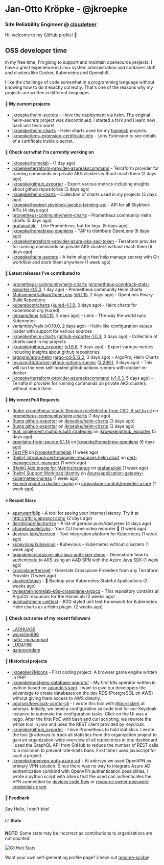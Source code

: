# Jan-Otto Kröpke - @jkroepke
### Site Reliability Engineer @ [cloudeteer](https://cloudeteer.de/)

Hi, welcome to my GitHub profile! 👋

## OSS developer time
In my free time, I'm going to support and maintain opensource projects. I have a great experience in Linux system administration and container stuff and clusters like Docker, Kubernetes and Openshift.

I like the challenge of code somewhat in a programming language without knowing how to do it exactly correctly. That's one of the reasons why my projects are written in different languages.

#### 🌱 My current projects
- [jkroepke/helm-secrets](https://github.com/jkroepke/helm-secrets) - I love the deployment via helm. The original helm-secrets project was discontinued. I started a fork and I learn how bash unit tests work!
- [jkroepke/helm-charts](https://github.com/jkroepke/helm-charts) - Helm charts used for my [homelab](https://github.com/jkroepke/homelab) projects.
- [jkroepke/lens-extension-certificate-info](https://github.com/jkroepke/lens-extension-certificate-info) - Lens Extension to see details of a certificate inside a secret.

#### 👷 Check out what I'm currently working on

- [jkroepke/homelab](https://github.com/jkroepke/homelab) -  (1 day ago)
- [jkroepke/terraform-provider-azureakscommand](https://github.com/jkroepke/terraform-provider-azureakscommand) - Terraform provider for running commands on private AKS clusters without reach them (2 days ago)
- [jkroepke/github_exporter](https://github.com/jkroepke/github_exporter) - Export various metrics including insights about github repositories (3 days ago)
- [jkroepke/helm-charts](https://github.com/jkroepke/helm-charts) - Collection of charts used in my projects (3 days ago)
- [jkroepke/hypixel-skyblock-jacobs-farming-api](https://github.com/jkroepke/hypixel-skyblock-jacobs-farming-api) - API for all Skyblock APIs (4 days ago)
- [prometheus-community/helm-charts](https://github.com/prometheus-community/helm-charts) - Prometheus community Helm charts (5 days ago)
- [grafana/loki](https://github.com/grafana/loki) - Like Prometheus, but for logs. (5 days ago)
- [jkroepke/homebrew-openlens](https://github.com/jkroepke/homebrew-openlens) - TAP to distribute OpenLens (6 days ago)
- [jkroepke/terraform-provider-azure-aks-aad-token](https://github.com/jkroepke/terraform-provider-azure-aks-aad-token) - Terraform provider for running commands on private AKS clusters without reach them (6 days ago)
- [jkroepke/helm-secrets](https://github.com/jkroepke/helm-secrets) - A helm plugin that help manage secrets with Git workflow and store them anywhere (1 week ago)

#### 🔭 Latest releases I've contributed to

- [prometheus-community/helm-charts](https://github.com/prometheus-community/helm-charts) ([prometheus-conntrack-stats-exporter-0.5.3](https://github.com/prometheus-community/helm-charts/releases/tag/prometheus-conntrack-stats-exporter-0.5.3), 1 day ago) - Prometheus community Helm charts
- [MuhammedKalkan/OpenLens](https://github.com/MuhammedKalkan/OpenLens) ([v6.1.15](https://github.com/MuhammedKalkan/OpenLens/releases/tag/v6.1.15), 2 days ago) - OpenLens Binary Build Repository
- [kubereboot/charts](https://github.com/kubereboot/charts) ([kured-4.1.0](https://github.com/kubereboot/charts/releases/tag/kured-4.1.0), 2 days ago) - Helm charts for kubereboot org (kured)
- [lensapp/lens](https://github.com/lensapp/lens) ([v6.1.15](https://github.com/lensapp/lens/releases/tag/v6.1.15), 2 days ago) - Lens - The way the world runs Kubernetes
- [variantdev/vals](https://github.com/variantdev/vals) ([v0.19.0](https://github.com/variantdev/vals/releases/tag/v0.19.0), 2 days ago) - Helm-like configuration values loader with support for various sources
- [jkroepke/helm-charts](https://github.com/jkroepke/helm-charts) ([github-exporter-1.0.3](https://github.com/jkroepke/helm-charts/releases/tag/github-exporter-1.0.3), 3 days ago) - Collection of charts used in my projects
- [jkroepke/github_exporter](https://github.com/jkroepke/github_exporter) ([v1.6.6](https://github.com/jkroepke/github_exporter/releases/tag/v1.6.6), 3 days ago) - Export various metrics including insights about github repositories
- [argoproj/argo-helm](https://github.com/argoproj/argo-helm) ([argo-cd-5.13.2](https://github.com/argoproj/argo-helm/releases/tag/argo-cd-5.13.2), 3 days ago) - ArgoProj Helm Charts
- [myoung34/docker-github-actions-runner](https://github.com/myoung34/docker-github-actions-runner) ([2.299.1](https://github.com/myoung34/docker-github-actions-runner/releases/tag/2.299.1), 3 days ago) - This will run the new self-hosted github actions runners with docker-in-docker
- [jkroepke/terraform-provider-azureakscommand](https://github.com/jkroepke/terraform-provider-azureakscommand) ([v1.0.3](https://github.com/jkroepke/terraform-provider-azureakscommand/releases/tag/v1.0.3), 5 days ago) - Terraform provider for running commands on private AKS clusters without reach them

#### 🔨 My recent Pull Requests

- [[kube-prometheus-stack] Remove ruleSelector from CRD, if set to nil](https://github.com/prometheus-community/helm-charts/pull/2648) on [prometheus-community/helm-charts](https://github.com/prometheus-community/helm-charts) (1 day ago)
- [Bump github-exporter](https://github.com/jkroepke/helm-charts/pull/27) on [jkroepke/helm-charts](https://github.com/jkroepke/helm-charts) (3 days ago)
- [Bump github-exporter](https://github.com/jkroepke/helm-charts/pull/26) on [jkroepke/helm-charts](https://github.com/jkroepke/helm-charts) (3 days ago)
- [feat: implement multiple auth strategies](https://github.com/jkroepke/github_exporter/pull/148) on [jkroepke/github_exporter](https://github.com/jkroepke/github_exporter) (5 days ago)
- [openlens-from-source 6.1.14](https://github.com/jkroepke/homebrew-openlens/pull/15) on [jkroepke/homebrew-openlens](https://github.com/jkroepke/homebrew-openlens) (6 days ago)
- [Test PR](https://github.com/jkroepke/homelab/pull/63) on [jkroepke/homelab](https://github.com/jkroepke/homelab) (1 week ago)
- [[helm] Introduce cert-manager-resources helm chart](https://github.com/cert-manager/cert-manager/pull/5542) on [cert-manager/cert-manager](https://github.com/cert-manager/cert-manager) (1 week ago)
- [[Helm] Add toggle for MetricsInstance](https://github.com/grafana/loki/pull/7525) on [grafana/loki](https://github.com/grafana/loki) (1 week ago)
- [[helm] Support Workload Identity](https://github.com/Azure/application-gateway-kubernetes-ingress/pull/1464) on [Azure/application-gateway-kubernetes-ingress](https://github.com/Azure/application-gateway-kubernetes-ingress) (1 week ago)
- [Fix entrypoint in docker image](https://github.com/crossplane-contrib/provider-azure/pull/356) on [crossplane-contrib/provider-azure](https://github.com/crossplane-contrib/provider-azure) (1 week ago)

#### ⭐ Recent Stars

- [apenwarr/blip](https://github.com/apenwarr/blip) - A tool for seeing your Internet latency.  Try it at http://gfblip.appspot.com/ (2 days ago)
- [derphilipp/Flachwitze](https://github.com/derphilipp/Flachwitze) - A list of german puns/dad jokes (4 days ago)
- [charmbracelet/vhs](https://github.com/charmbracelet/vhs) - Your CLI home video recorder 📼 (1 week ago)
- [devtron-labs/devtron](https://github.com/devtron-labs/devtron) - Tool integration platform for Kubernetes (1 week ago)
- [kubevious/kubevious](https://github.com/kubevious/kubevious) - Kubevious - Kubernetes without disasters (1 week ago)
- [briandenicola/azure-aks-java-auth-spn-demo](https://github.com/briandenicola/azure-aks-java-auth-spn-demo) - Demostrate how to authenticate to AKS using an AAD SPN with the Azure Java SDK (1 week ago)
- [crossplane/terrajet](https://github.com/crossplane/terrajet) - Generate Crossplane Providers from any Terraform Provider (1 week ago)
- [stashed/stash](https://github.com/stashed/stash) - 🛅 Backup your Kubernetes Stateful Applications (2 weeks ago)
- [twiessner/homelab-k8s-crossplane-argocd](https://github.com/twiessner/homelab-k8s-crossplane-argocd) - This repository contains all ArgoCD resources for the HomeLab (2 weeks ago)
- [quintush/helm-unittest](https://github.com/quintush/helm-unittest) - BDD styled unit test framework for Kubernetes Helm charts as a Helm plugin. (2 weeks ago)

#### 👯 Check out some of my recent followers

- [LAOHUA39](https://github.com/LAOHUA39)
- [wongling996](https://github.com/wongling996)
- [hafiz-muhammad](https://github.com/hafiz-muhammad)
- [LUDAY66](https://github.com/LUDAY66)
- [garenyondem](https://github.com/garenyondem)

#### 📜 Historical projects
- [jkroepke/2Moons](https://github.com/jkroepke/2Moons) - First coding project. A browser game engine written in PHP
- [jkroepke/postgres-database-operator](https://github.com/jkroepke/postgres-database-operator) - My first k8s operator written in python based on [zalando's kopf](https://github.com/zalando-incubator/kopf). I want to give our developers the advantage to create databases on the dev RDS (PostgreSQL on AWS) without giving them access to AWS directly.
- [adorsys/keycloak-config-cli](https://github.com/adorsys/keycloak-config-cli) - I wrote this tool with [@borisskert](https://github.com/borisskert) at adorsys. Initially, we need a configuration as code tool for our Keycloak instance to automate the configuration tasks. Click on the UI was a nogo. After the first PoC with bash and curl scripting, we rewrote the whole tool in java and used the REST client provided by Keycloak.
- [jkroepke/github_exporter](https://github.com/jkroepke/github_exporter) - I love Prometheus to hold statistics. I wrote the tool @ adorsys to track all statistics from the organization project to gain an organization-wide overview of all repositories in one dashboard. I used the GraphQL API from GitHub to reduce the number of REST calls to a minimum to prevent rate-limits bans. First time I used javascript for such a project.
- [jkroepke/openvpn-auth-azure-ad](https://github.com/jkroepke/openvpn-auth-azure-ad) - At adorsys we used OpenVPN as primary VPN solution. Since there was no way to integrate Azure AD authentication combind with OpenVPN authentication possiblities, I wrote a python script with allows that the used can authenticates the VPN connection by [devices code flow](https://docs.microsoft.com/en-us/azure/active-directory/develop/v2-oauth2-device-code) or [resource owner password credentials grant](https://docs.microsoft.com/en-us/azure/active-directory/develop/v2-oauth-ropc)

#### 💬 Feedback

Say Hello, I don't bite!

#### 📈 Stats

**NOTE:** Some stats may be incorrect as contributions to organizations
are not counted.

![GitHub Stats](https://github-readme-stats.vercel.app/api?username=jkroepke&count_private=false&theme=tokyonight&show_icons=true)

Want your own self-generating profile page? Check out [readme-scribe](https://github.com/muesli/readme-scribe)!
